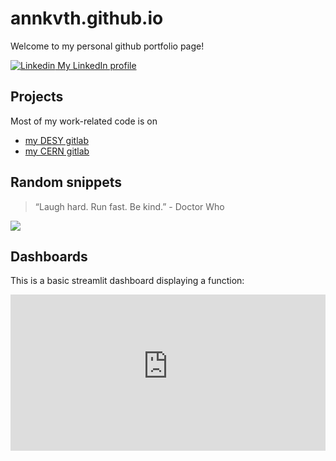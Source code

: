 # annkvth.github.io

Welcome to my personal github portfolio page!

[![Linkedin](https://i.stack.imgur.com/gVE0j.png) My LinkedIn profile](https://www.linkedin.com/annika.vauth)
 


## Projects

Most of my work-related code is on
 - [my DESY gitlab](https://gitlab.desy.de/annika.vauth)
 - [my CERN gitlab](https://gitlab.cern.ch/avauth)
   

## Random snippets

> “Laugh hard. Run fast. Be kind.” - Doctor Who



[<img src="https://imgs.xkcd.com/comics/real_programmers.png">](https://xkcd.com/378)



## Dashboards

This is a basic streamlit dashboard displaying a function:

<iframe
  src="https://functionsandbox.streamlit.app/?embed=true"
  height="250"
  style="width:100%;border:none;"
></iframe>
